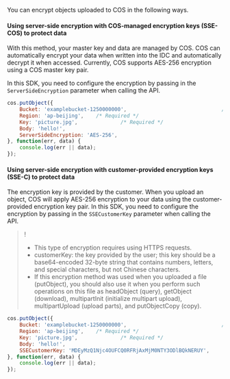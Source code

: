 
You can encrypt objects uploaded to COS in the following ways.

#### Using server-side encryption with COS-managed encryption keys (SSE-COS) to protect data

With this method, your master key and data are managed by COS. COS can automatically encrypt your data when written into the IDC and automatically decrypt it when accessed. Currently, COS supports AES-256 encryption using a COS master key pair.

In this SDK, you need to configure the encryption by passing in the `ServerSideEncryption` parameter when calling the API.

[//]: # (.cssg-snippet-put-object-sse)
```js
cos.putObject({
    Bucket: 'examplebucket-1250000000',                               /* Required */
    Region: 'ap-beijing',    /* Required */
    Key: 'picture.jpg',              /* Required */
    Body: 'hello!',
    ServerSideEncryption: 'AES-256',
}, function(err, data) {
    console.log(err || data);
});
```

#### Using server-side encryption with customer-provided encryption keys (SSE-C) to protect data

The encryption key is provided by the customer. When you upload an object, COS will apply AES-256 encryption to your data using the customer-provided encryption key pair. In this SDK, you need to configure the encryption by passing in the `SSECustomerKey` parameter when calling the API.

> !
>- This type of encryption requires using HTTPS requests.
>- customerKey: the key provided by the user; this key should be a base64-encoded 32-byte string that contains numbers, letters, and special characters, but not Chinese characters.
>- If this encryption method was used when you uploaded a file (putObject), you should also use it when you perform such operations on this file as headObject (query), getObject (download), multipartInit (initialize multipart upload), multipartUpload (upload parts), and putObjectCopy (copy).

[//]: # (.cssg-snippet-put-object-sse-c)
```js
cos.putObject({
    Bucket: 'examplebucket-1250000000',                               /* Required */
    Region: 'ap-beijing',    /* Required */
    Key: 'picture.jpg',              /* Required */
    Body: 'hello!',
    SSECustomerKey: 'MDEyMzQ1Njc4OUFCQ0RFRjAxMjM0NTY3ODlBQkNERUY',
}, function(err, data) {
    console.log(err || data);
});
```
